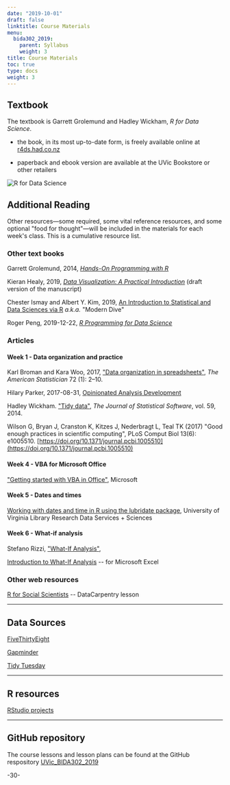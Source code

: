 ```yaml
---
date: "2019-10-01"
draft: false
linktitle: Course Materials
menu:
  bida302_2019:
    parent: Syllabus
    weight: 3
title: Course Materials
toc: true
type: docs
weight: 3
---
```



## Textbook

The textbook is Garrett Grolemund and Hadley Wickham, _R for Data Science_. 

* the book, in its most up-to-date form, is freely available online at [r4ds.had.co.nz](https://r4ds.had.co.nz/)

* paperback and ebook version are available at the UVic Bookstore or other retailers


![R for Data Science](/img/r4ds_300.png)


## Additional Reading

Other resources&#8212;some required, some vital reference resources, and some optional "food for thought"&#8212;will be included in the  materials for each week's class. This is a cumulative resource list.




### Other text books

Garrett Grolemund, 2014, [_Hands-On Programming with R_](https://rstudio-education.github.io/hopr/)

Kieran Healy, 2019, [_Data Visualization: A Practical Introduction_](http://socviz.co/) (draft version of the manuscript)

Chester Ismay and Albert Y. Kim, 2019, [An Introduction to Statistical and Data Sciences via R](http://moderndive.com/) _a.k.a._ "Modern Dive"

Roger Peng, 2019-12-22, [_R Programming for Data Science_](https://bookdown.org/rdpeng/rprogdatascience/)



### Articles

#### Week 1 - Data organization and practice

Karl Broman and Kara Woo, 2017, ["Data organization in spreadsheets"](https://doi.org/10.1080/00031305.2017.1375989), _The American Statistician_ 72 (1): 2–10.

Hilary Parker, 2017-08-31, [Opinionated Analysis Development](https://peerj.com/preprints/3210/)

Hadley Wickham. ["Tidy data"](https://vita.had.co.nz/papers/tidy-data.html), _The Journal of Statistical Software_, vol. 59, 2014.

Wilson G, Bryan J, Cranston K, Kitzes J, Nederbragt L, Teal TK (2017) "Good enough practices in scientific computing", PLoS Comput Biol 13(6): e1005510. [https://doi.org/10.1371/journal.pcbi.1005510](https://doi.org/10.1371/journal.pcbi.1005510)



#### Week 4 - VBA for Microsoft Office


["Getting started with VBA in Office"](https://docs.microsoft.com/en-us/office/vba/library-reference/concepts/getting-started-with-vba-in-office), Microsoft


#### Week 5 - Dates and times

[Working with dates and time in R using the lubridate package](https://data.library.virginia.edu/working-with-dates-and-time-in-r-using-the-lubridate-package/), University of Virginia Library Research Data Services + Sciences



#### Week 6 - What-if analysis

Stefano Rizzi, ["What-If Analysis"](http://www-db.deis.unibo.it/~srizzi/PDF/eds-WIA.pdf), 

[Introduction to What-If Analysis](https://support.office.com/en-us/article/introduction-to-what-if-analysis-22bffa5f-e891-4acc-bf7a-e4645c446fb4) -- for Microsoft Excel


### Other web resources

[R for Social Scientists](https://datacarpentry.org/r-socialsci/) -- DataCarpentry lesson



***

## Data Sources

[FiveThirtyEight](https://fivethirtyeight-r.netlify.com/articles/fivethirtyeight.html)

[Gapminder](https://www.gapminder.org/data/)

[Tidy Tuesday](https://github.com/rfordatascience/tidytuesday)

***

## R resources

[RStudio projects](https://support.rstudio.com/hc/en-us/articles/200526207-Using-Projects)


***

## GitHub repository

The course lessons and lesson plans can be found at the GitHub respository [UVic_BIDA302_2019](https://github.com/MonkmanMH/UVic_BIDA302_2019)

-30-

